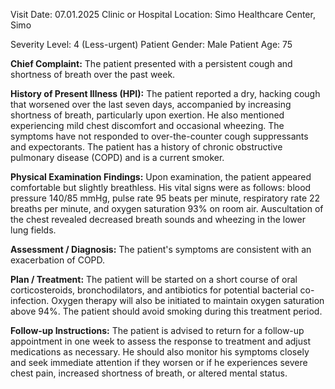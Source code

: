  Visit Date: 07.01.2025
Clinic or Hospital Location: Simo Healthcare Center, Simo

Severity Level: 4 (Less-urgent)
Patient Gender: Male
Patient Age: 75

**Chief Complaint:**
The patient presented with a persistent cough and shortness of breath over the past week.

**History of Present Illness (HPI):**
The patient reported a dry, hacking cough that worsened over the last seven days, accompanied by increasing shortness of breath, particularly upon exertion. He also mentioned experiencing mild chest discomfort and occasional wheezing. The symptoms have not responded to over-the-counter cough suppressants and expectorants. The patient has a history of chronic obstructive pulmonary disease (COPD) and is a current smoker.

**Physical Examination Findings:**
Upon examination, the patient appeared comfortable but slightly breathless. His vital signs were as follows: blood pressure 140/85 mmHg, pulse rate 95 beats per minute, respiratory rate 22 breaths per minute, and oxygen saturation 93% on room air. Auscultation of the chest revealed decreased breath sounds and wheezing in the lower lung fields.

**Assessment / Diagnosis:**
The patient's symptoms are consistent with an exacerbation of COPD.

**Plan / Treatment:**
The patient will be started on a short course of oral corticosteroids, bronchodilators, and antibiotics for potential bacterial co-infection. Oxygen therapy will also be initiated to maintain oxygen saturation above 94%. The patient should avoid smoking during this treatment period.

**Follow-up Instructions:**
The patient is advised to return for a follow-up appointment in one week to assess the response to treatment and adjust medications as necessary. He should also monitor his symptoms closely and seek immediate attention if they worsen or if he experiences severe chest pain, increased shortness of breath, or altered mental status.